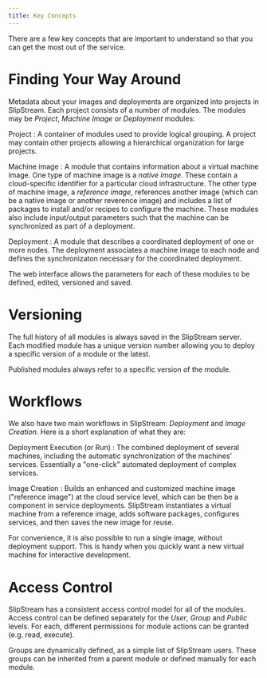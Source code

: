 ```yaml
---
title: Key Concepts
---
```


There are a few key concepts that are important to understand so that
you can get the most out of the service.

# Finding Your Way Around

Metadata about your images and deployments are organized into projects
in SlipStream. Each project consists of a number of modules. The
modules may be _Project_, _Machine Image_ or _Deployment_ modules:

Project
:   A container of modules used to provide logical grouping. A project
    may contain other projects allowing a hierarchical organization for
    large projects.

Machine image
:   A module that contains information about a virtual machine image.
    One type of machine image is a _native image_.  These contain a
    cloud-specific identifier for a particular cloud
    infrastructure. The other type of machine image, a _reference
    image_, references another image (which can be a native image or
    another reverence image) and includes a list of packages to
    install and/or recipes to configure the machine.  These modules
    also include input/output parameters such that the machine can be
    synchronized as part of a deployment.

Deployment
:   A module that describes a coordinated deployment of one or more
    nodes.  The deployment associates a machine image to each node and
    defines the synchronizaton necessary for the coordinated
    deployment.

The web interface allows the parameters for each of these modules to be
defined, edited, versioned and saved.

# Versioning

The full history of all modules is always saved in the SlipStream
server.  Each modified module has a unique version number allowing you
to deploy a specific version of a module or the latest.

Published modules always refer to a specific version of the module. 

# Workflows

We also have two main workflows in SlipStream: *Deployment* and *Image
Creation*. Here is a short explanation of what they are:

Deployment Execution (or Run)
:   The combined deployment of several machines, including the
    automatic synchronization of the machines' services.  Essentially
    a "one-click" automated deployment of complex services.

Image Creation
:   Builds an enhanced and customized machine image ("reference image")
    at the cloud service level, which can be then be a component in
    service deployments. SlipStream instantiates a virtual machine
    from a reference image, adds software packages, configures
    services, and then saves the new image for reuse.

For convenience, it is also possible to run a single image, without
deployment support.  This is handy when you quickly want a new virtual
machine for interactive development.

# Access Control

SlipStream has a consistent access control model for all of the
modules.  Access control can be defined separately for the *User*,
*Group* and *Public* levels.  For each, different permissions for
module actions can be granted (e.g. read, execute).

Groups are dynamically defined, as a simple list of SlipStream users.
These groups can be inherited from a parent module or defined manually
for each module.
